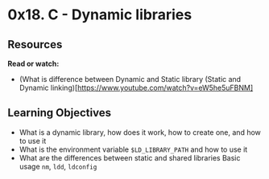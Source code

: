 # 0x18. C - Dynamic libraries

## Resources

**Read or watch:**

- (What is difference between Dynamic and Static library (Static and Dynamic linking)[https://www.youtube.com/watch?v=eW5he5uFBNM]

## Learning Objectives

- What is a dynamic library, how does it work, how to create one, and how to use it
- What is the environment variable ``$LD_LIBRARY_PATH`` and how to use it
- What are the differences between static and shared libraries
Basic usage ``nm``, ``ldd``, ``ldconfig``

